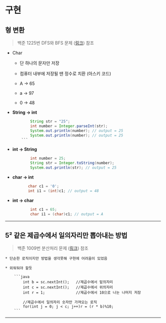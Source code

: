 #  구현

## **형 변환**
> 백준 1225번 DFS와 BFS 문제 ([링크](https://www.acmicpc.net/problem/1225)) 참조


* Char

     * 단 하나의 문자만 저장

    * 컴퓨터 내부에 저장될 땐 정수로 치환 (아스키 코드)

    * A -> 65

    * a -> 97

    * 0 -> 48
            

* **String -> int** 

    ```java
            String str = "25";
            int number = Integer.parseInt(str);
            System.out.println(number); // output = 25
            System.out.println(number); // output = 25         
        ```

* **int -> String** 

    ```java
            int number = 25;
            String str = Integer.toString(number);
            System.out.println(str); // output = 25
    ```

* **char -> int** 

     ```java
            char c1 = '0';
            int i1 = (int)c1; // output = 48
    ```       

* **int -> char** 

    ```java
            int c1 = 65;
            char i1 = (char)c1; // output = A
    ```     


<hr/>

## **5² 같은 제곱수에서 일의자리만 뽑아내는 방법**
> 백준 1009번 분산처리 문제 ([링크](https://www.acmicpc.net/problem/1225)) 참조


    * 단순한 로직이지만 방법을 생각못해 구현에 어려움이 있었음 

    * 외워둬야 할듯 
    
        ```java
            int b = sc.nextInt();   //제곱수에서 밑의자리
			int c = sc.nextInt();   //제곱수에서 위의자리
			int r = 1;              //제곱수에서 10으로 나눈 나머지 저장
			
			//제곱수에서 일의자리 숫자만 가져오는 로직
			for(int j = 0; j < c; j++)r = (r * b)%10;
        ```
<hr/>
	
